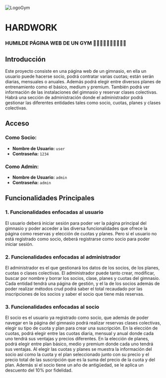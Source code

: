 
![LogoGym](https://github.com/Rafahm03/ProyectoFinalGym/assets/114216419/9f46a057-31d5-4e02-8b3e-e981f5198689)

# HARDWORK
### HUMILDE PÁGINA WEB DE UN GYM 👊🏻🏋🏻‍♂️😤🥊🏋🏻‍♀️

## Introducción

Este proyecto consiste en una página web de un gimnasio, en ella un usuario puede hacerse socio, podrá contratar varias  cuotas; están serán diarias, mensuales o anuales. Además podrá elegir entre diversos planes de entrenamiento como el básico, medium y premium. También podrá ver información de las instalaciones del gimnasio y reservar clases colectivas. Habrá una sección de administración donde el administrador podrá gestionar las diferentes entidades tales como socio, cuotas, planes y clases colectivas.

## Acceso

### Como Socio:
- **Nombre de Usuario:** `user`
- **Contraseña:** `1234`

### Como Admin:
- **Nombre de Usuario:** `admin`
- **Contraseña:** `admin`

## Funcionalidades Principales

### 1. Funcionalidades enfocadas al usuario
El usuario deberá iniciar sesión para poder ver la página principal del gimnasio y poder acceder a las diversa funcionalidades que ofrece la página como reservas y elección de cuotas y planes. 
Pero si el usuario no está registrado como socio, deberá registrarse como socio para poder iniciar sesión.

### 2. Funcionalidades enfocadas al administrador

El administrador es el que gestionará los datos de los socios, de los planes, cuotas o clases colectivas. El administrador puede tanto crear, modificar, buscar por nombre y borrar los socios, clase, planes y cuotas del gimnasio. 
Cada entidad tendrá una página de gestión, y el la de los socios además de poder realizar métodos crud podrá saber el total recaudado por las inscripciones de los socios y saber el socio que tiene más reservas.

### 3. Funcionalidades enfocadas al socio
El socio es el usuario ya registrado como socio, que además de poder navegar en la página del gimnasio podrá realizar reservas clases colectivas, elegir su tipo de cuota y plan para crear una suscripción.
En la elección de cuotas, podrá elegir entre las cuotas diaria, mensual y  anual donde cada uno tendrá sus ventajas y precios diferentes.
En la elección de planes, podrá elegir entre plan básico, medio y  premium donde cada uno tendrá sus ventajas.
Al elegir las cuotas y planes se muestra la información del socio así como la cuota y el plan seleccionado junto con su precio y el precio total de las suscripción que es la suma del precio de la cuota y del plan. Además si el socio tiene un año de antigüedad, se le aplica un descuento del 10% por fidelidad.
